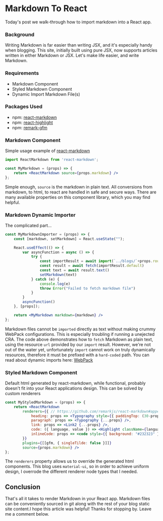 # Markdown To React
Today's post we walk-through how to import markdown into a React app.

### Background
Writing Markdown is far easier than writing JSX, and it's especially handy when blogging.
This site, initially built using pure JSX, now supports articles written in either Markdown or JSX.
Let's make life easier, and write Markdown.

### Requirements
- Markdown Component
- Styled Markdown Component
- Dynamic Import Markdown File(s)

### Packages Used
- npm: [react-markdown](https://www.npmjs.com/package/react-markdown)
- npm: [react-highlight](https://www.npmjs.com/package/react-highlight)
- npm: [remark-gfm](https://www.npmjs.com/package/remark-gfm)


### Markdown Component
Simple usage example of [react-markdown](https://www.npmjs.com/package/react-markdown)
```jsx
import ReactMarkdown from 'react-markdown';

const MyMarkdown = (props) => {
    return <ReactMarkdown source={props.markdown} />
};
```
Simple enough, `source` is the markdown in plain text. All conversions from markdown, to html, to react are handled in safe and secure ways.
There are many available properties on this component library, which you may find helpful.

### Markdown Dynamic Importer
The complicated part...
```jsx
const MyMarkdownImporter = (props) => {
    const [markdown, setMarkdown] = React.useState("");

    React.useEffect(() => {
        var asyncFunction = async () => {
            try {
                const importResult = await import(`../blogs/`+props.route)
                const result = await fetch(importResult.default)
                const text = await result.text()
                setMarkdown(text)
            } catch (e) {
                console.log(e)
                throw Error("Failed to fetch markdown file")
            }
        }
        asyncFunction()
    }, [props]);

    return <MyMarkdown markdown={markdown} />
};
```
Markdown files cannot be `imported` directly as text without making crummy WebPack configurations. This is especially troubling if running a unejected CRA.
The code above demonstrates how to `fetch` Markdown as plain text, using the resource `url` provided by our `import` result.
However, we're not out of the water yet, unfortunately `import` cannot work on truly dynamically resources, therefore it must be prefixed with a `hard-coded` path. You can read about dynamic imports here: [WebPack](https://webpack.js.org/api/module-methods/#dynamic-expressions-in-import)

### Styled Markdown Component
Default html generated by react-markdown, while functional, probably doesn't fit into your React applications design. This can be solved by custom renderers
```jsx
const MyStyledMarkdown = (props) => {
    return <ReactMarkdown
        renderers={{ // https://github.com/remarkjs/react-markdown#appendix-b-node-types
            heading: props => <Typography style={{ paddingTop: (30-props.level*3) }} variant={"h"+(props.level+1)} {...props} />,
            paragraph: props => <Typography {...props} />,
            link: props => <Link2 {...props} />,
            code: ({ language, value }) => <Highlight className={language} children={value} />,
            inlineCode: props => <code style={{ background: "#232323" }} {...props} />
        }}
        plugins={[[gfm, { singleTilde: false }]]}
        source={props.markdown} />
};
```
The `renderers` property allows us to override the generated html components. This blog uses `material-ui`, so in order to achieve uniform design, I overrode the different renderer node types that I needed.

## Conclusion
That's all it takes to render Markdown in your React app. Markdown files can be conveniently sourced in git along with the rest of your blog static site content.I hope this article was helpful! Thanks for stopping by. Leave me a comment below.

